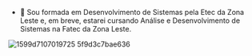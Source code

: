 - 💬 Sou formada em Desenvolvimento de Sistemas pela Etec da Zona Leste e, em breve, estarei cursando Análise e Desenvolvimento de Sistemas na Fatec da Zona Leste.
  
![1599d7107019725 5f9d3c7bae636](https://github.com/marcela2006/marcela2006/assets/107922176/06a475b7-f046-42fc-8129-37bfea5ccef5)





<!--
**marcela2006/marcela2006** is a ✨ _special_ ✨ repository because its `README.md` (this file) appears on your GitHub profile.

Here are some ideas to get you started:

- 🔭 I’m currently working on ...
- 🌱 I’m currently learning ...
- 👯 I’m looking to collaborate on ...
- 🤔 I’m looking for help with ...
- 💬 Ask me about ...
- 💬 Ask me about ...
- 📫 How to reach me: ...
- 😄 Pronouns: ...
- ⚡ Fun fact: ...
-->
